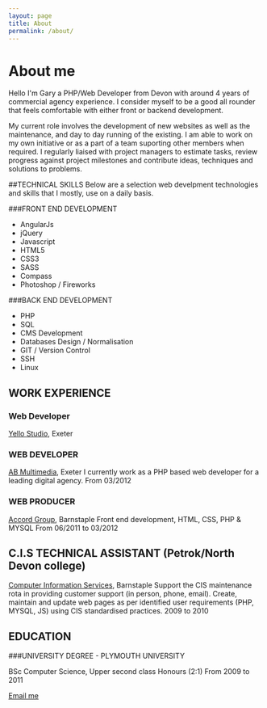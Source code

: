 ```yaml
---
layout: page
title: About
permalink: /about/
---
```


# About me

Hello I'm Gary a PHP/Web Developer from Devon with around 4 years of commercial agency experience. I consider myself to be a good all rounder that feels comfortable with either front or backend development.

My current role involves the development of new websites as well as the maintenance, and day to day running of the existing. I am able to work on my own initiative or as a part of a team suporting other members when required. I regularly liaised with project managers to estimate tasks, review progress against project milestones and contribute ideas, techniques and solutions to problems.

##TECHNICAL SKILLS
Below are a selection web develpment technologies and skills that I mostly, use on a daily basis.

###FRONT END DEVELOPMENT
+ AngularJs
+ jQuery
+ Javascript
+ HTML5
+ CSS3
+ SASS
+ Compass
+ Photoshop / Fireworks

###BACK END DEVELOPMENT
+ PHP
+ SQL
+ CMS Development
+ Databases Design / Normalisation
+ GIT / Version Control
+ SSH
+ Linux

## WORK EXPERIENCE

### Web Developer

[Yello Studio](http://www.yellostudio.co.uk/), Exeter

### WEB DEVELOPER

[AB Multimedia](http://www.ab-uk.com/), Exeter
I currently work as a PHP based web developer for a leading digital agency.
From 03/2012

### WEB PRODUCER

[Accord Group](http://www.accordgroup.co.uk), Barnstaple
Front end development, HTML, CSS, PHP & MYSQL
From 06/2011 to 03/2012

## C.I.S TECHNICAL ASSISTANT (Petrok/North Devon college)

[Computer Information Services](https://www.petroc.ac.uk/), Barnstaple
Support the CIS maintenance rota in providing customer support (in person, phone, email). Create, maintain and update web pages as per identified user requirements (PHP, MYSQL, JS) using CIS standardised practices.
2009 to 2010

## EDUCATION

###UNIVERSITY DEGREE - PLYMOUTH UNIVERSITY

BSc Computer Science, Upper second class Honours (2:1)
From 2009 to 2011

[Email me](mailto:garyconstable80@gmail.com)
